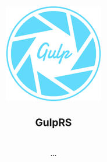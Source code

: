 <div align="center">
    <br />
    <img src='./assets/icons/logo.svg' width="260" height="260" alt="logo" />
    <br />
    <h1>GulpRS</h1>
</div>

<br />

<h3 align="center">...</h3>
